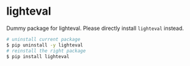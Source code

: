 # lighteval

Dummy package for lighteval.
Please directly install `lighteval` instead.

```sh
# uninstall current package
$ pip uninstall -y lighteval
# reinstall the right package
$ pip install lighteval
```
